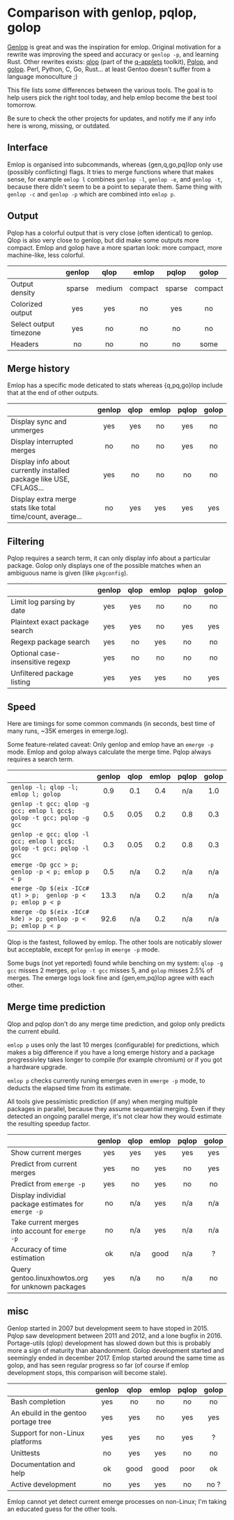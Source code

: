 # Comparison with genlop, pqlop, golop

[Genlop](https://github.com/gentoo-perl/genlop) is great and was the inspiration for emlop. Original
motivation for a rewrite was improving the speed and accuracy or `genlop -p`, and learning
Rust. Other rewrites exists: [qlop](https://github.com/gentoo/portage-utils) (part of the
[q-applets](https://wiki.gentoo.org/wiki/Q_applets) toolkit),
[Pqlop](https://bitbucket.org/LK4D4/pqlop), and [golop](https://github.com/klausman/golop). Perl,
Python, C, Go, Rust... at least Gentoo doesn't suffer from a language monoculture ;)

This file lists some differences between the various tools. The goal is to help users pick the right
tool today, and help emlop become the best tool tomorrow.

Be sure to check the other projects for updates, and notify me if any info here is wrong, missing,
or outdated.


## Interface

Emlop is organised into subcommands, whereas {gen,q,go,pq}lop only use (possibly conflicting)
flags. It tries to merge functions where that makes sense, for example `emlop l` combines `genlop
-l`, `genlop -e`, and `genlop -t`, because there didn't seem to be a point to separate them. Same
thing with `genlop -c` and `genlop -p` which are combined into `emlop p`.

## Output

Pqlop has a colorful output that is very close (often identical) to genlop. Qlop is also very close
to genlop, but did make some outputs more compact. Emlop and golop have a more spartan look: more
compact, more machine-like, less colorful.

|                                                   | genlop | qlop   | emlop   | pqlop  | golop   |
| :------------------------------------------------ | :----: | :----: | :-----: | :----: | :-----: |
| Output density                                    | sparse | medium | compact | sparse | compact |
| Colorized output                                  | yes    | yes    | no      | yes    | no      |
| Select output timezone                            | yes    | no     | no      | no     | no      |
| Headers                                           | no     | no     | no      | no     | some    |

## Merge history

Emlop has a specific mode deticated to stats whereas {q,pq,go}lop include that at the end of other
outputs.

|                                                                    | genlop | qlop | emlop | pqlop | golop |
| :----------------------------------------------------------------- | :----: | :--: | :---: | :---: | :---: |
| Display sync and unmerges                                          | yes    | yes  | no    | yes   | no    |
| Display interrupted merges                                         | no     | no   | no    | yes   | no    |
| Display info about currently installed package like USE, CFLAGS... | yes    | no   | no    | no    | no    |
| Display extra merge stats like total time/count, average...        | no     | yes  | yes   | yes   | yes   |

## Filtering

Pqlop requires a search term, it can only display info about a particular package. Golop only
displays one of the possible matches when an ambiguous name is given (like `pkgconfig`).

|                                                          | genlop | qlop | emlop | pqlop | golop |
| :------------------------------------------------------- | :----: | :--: | :---: | :---: | :---: |
| Limit log parsing by date                                | yes    | yes  | no    | no    | no    |
| Plaintext exact package search                           | yes    | yes  | no    | yes   | yes   |
| Regexp package search                                    | yes    | no   | yes   | no    | no    |
| Optional case-insensitive regexp                         | yes    | no   | no    | no    | no    |
| Unfiltered package listing                               | yes    | yes  | yes   | no    | yes   |

## Speed

Here are timings for some common commands (in seconds, best time of many runs, ~35K emerges in
emerge.log).

Some feature-related caveat: Only genlop and emlop have an `emerge -p` mode. Emlop and golop always
calculate the merge time. Pqlop always requires a search term.

|                                                                        | genlop | qlop | emlop | pqlop | golop |
| :--------------------------------------------------------------------- | :----: | :--: | :---: | :---: | :---: |
| `genlop -l; qlop -l; emlop l; golop`                                   | 0.9    | 0.1  | 0.4   | n/a   | 1.0   |
| `genlop -t gcc; qlop -g gcc; emlop l gcc$; golop -t gcc; pqlop -g gcc` | 0.5    | 0.05 | 0.2   | 0.8   | 0.3   |
| `genlop -e gcc; qlop -l gcc; emlop l gcc$; golop -t gcc; pqlop -l gcc` | 0.3    | 0.05 | 0.2   | 0.8   | 0.3   |
| `emerge -Op gcc > p;              genlop -p < p; emlop p < p`          | 0.5    | n/a  | 0.2   | n/a   | n/a   |
| `emerge -Op $(eix -ICc# qt) > p;  genlop -p < p; emlop p < p`          | 13.3   | n/a  | 0.2   | n/a   | n/a   |
| `emerge -Op $(eix -ICc# kde) > p; genlop -p < p; emlop p < p`          | 92.6   | n/a  | 0.2   | n/a   | n/a   |

Qlop is the fastest, followed by emlop. The other tools are noticably slower but acceptable, except
for `genlop` in `emerge -p` mode.

Some bugs (not yet reported) found while benching on my system: `qlop -g gcc` misses 2 merges,
`golop -t gcc` misses 5, and `golop` misses 2.5% of merges. The emerge logs look fine and
{gen,em,pq}lop agree with each other.

## Merge time prediction

Qlop and pqlop don't do any merge time prediction, and golop only predicts the current ebuild.

`emlop p` uses only the last 10 merges (configurable) for predictions, which makes a big difference
if you have a long emerge history and a package progressivley takes longer to compile (for example
chromium) or if you got a hardware upgrade.

`emlop p` checks currently runing emerges even in `emerge -p` mode, to deducts the elapsed time from
its estimate.

All tools give pessimistic prediction (if any) when merging multiple packages in parallel, because
they assume sequential merging. Even if they detected an ongoing parallel merge, it's not clear how
they would estimate the resulting speedup factor.

|                                                          | genlop | qlop | emlop | pqlop | golop |
| :------------------------------------------------------- | :----: | :--: | :---: | :---: | :---: |
| Show current merges                                      | yes    | yes  | yes   | yes   | yes   |
| Predict from current merges                              | yes    | no   | yes   | no    | yes   |
| Predict from `emerge -p`                                 | yes    | no   | yes   | no    | no    |
| Display individial package estimates for `emerge -p`     | no     | n/a  | yes   | n/a   | n/a   |
| Take current merges into account for `emerge -p`         | no     | n/a  | yes   | n/a   | n/a   |
| Accuracy of time estimation                              | ok     | n/a  | good  | n/a   | ?     |
| Query gentoo.linuxhowtos.org for unknown packages        | yes    | n/a  | no    | n/a   | no    |

## misc

Genlop started in 2007 but development seem to have stoped in 2015. Pqlop saw development between
2011 and 2012, and a lone bugfix in 2016. Portage-utils (qlop) development has slowed down but this
is probably more a sign of maturity than abandonment. Golop development started and seemingly ended
in december 2017. Emlop started around the same time as golop, and has seen regular progress so far
(of course if emlop development stops, this comparison will become stale).

|                                                          | genlop | qlop | emlop | pqlop | golop |
| :------------------------------------------------------- | :----: | :--: | :---: | :---: | :---: |
| Bash completion                                          | yes    | no   | no    | no    | no    |
| An ebuild in the gentoo portage tree                     | yes    | yes  | no    | yes   | yes   |
| Support for non-Linux platforms                          | yes    | yes  | no    | yes   | ?     |
| Unittests                                                | no     | yes  | yes   | no    | no    |
| Documentation and help                                   | ok     | good | good  | poor  | ok    |
| Active development                                       | no     | yes  | yes   | no    | no ?  |

Emlop cannot yet detect current emerge processes on non-Linux; I'm taking an educated guess for the
other tools.
